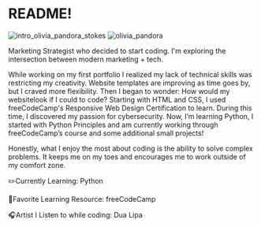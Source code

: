 # README!
![intro_olivia_pandora_stokes](https://github.com/user-attachments/assets/15cc59f4-1430-426c-9f84-372cdae4a238)
![olivia_pandora](https://github.com/user-attachments/assets/2aea88c7-2776-4095-a3ee-8a2435dbec62)


Marketing Strategist who decided to start coding. I'm exploring the intersection between modern marketing + tech.

While working on my first portfolio I realized my lack of technical skills was restricting my creativity. Website templates are improving as time goes by, but I craved more flexibility. Then I began to wonder: How would my websitelook if I could to code? Starting with HTML and CSS, I used freeCodeCamp's Responsive Web Design Certification to learn. During this time, I discovered my passion for cybersecurity.  Now, I’m learning Python, I started with Python Principles and am currently working through freeCodeCamp’s course and some additional small projects!

Honestly, what I enjoy the most about coding is the ability to solve complex problems. It keeps me on my toes and encourages me to work outside of my comfort zone.



✏️Currently Learning:
Python

📒Favorite Learning Resource:
freeCodeCamp

🎧Artist I Listen to while coding:
Dua Lipa
